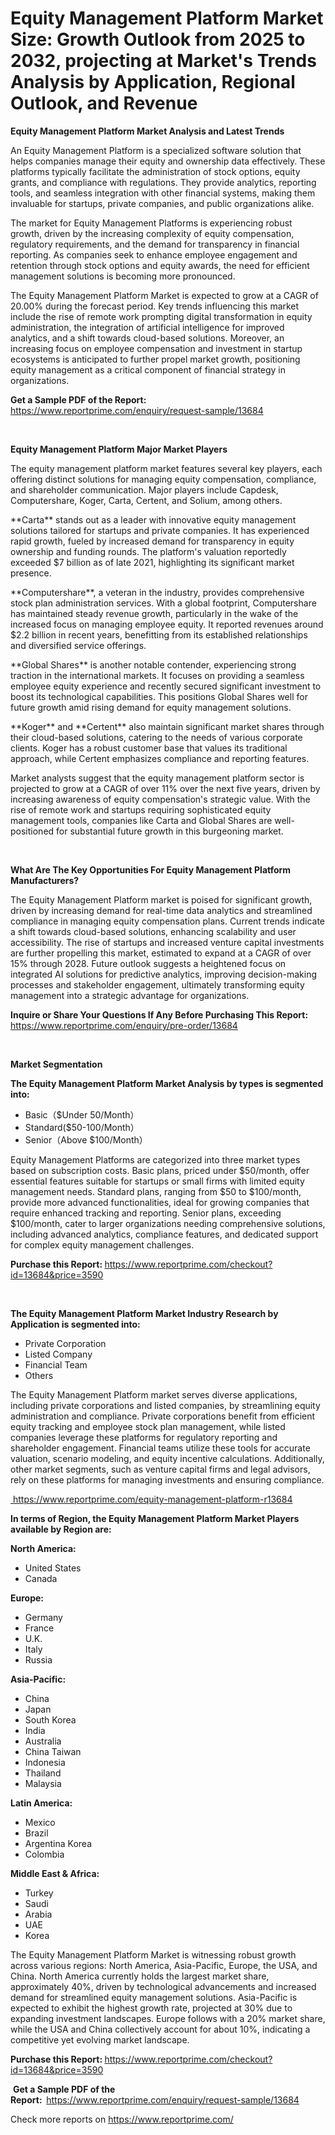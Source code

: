 <p><h1>Equity Management Platform Market Size: Growth Outlook from 2025 to 2032, projecting at Market's Trends Analysis by Application, Regional Outlook, and Revenue</h1></p><p><strong>Equity Management Platform Market Analysis and Latest Trends</strong></p>
<p><p>An Equity Management Platform is a specialized software solution that helps companies manage their equity and ownership data effectively. These platforms typically facilitate the administration of stock options, equity grants, and compliance with regulations. They provide analytics, reporting tools, and seamless integration with other financial systems, making them invaluable for startups, private companies, and public organizations alike.</p><p>The market for Equity Management Platforms is experiencing robust growth, driven by the increasing complexity of equity compensation, regulatory requirements, and the demand for transparency in financial reporting. As companies seek to enhance employee engagement and retention through stock options and equity awards, the need for efficient management solutions is becoming more pronounced.</p><p>The Equity Management Platform Market is expected to grow at a CAGR of 20.00% during the forecast period. Key trends influencing this market include the rise of remote work prompting digital transformation in equity administration, the integration of artificial intelligence for improved analytics, and a shift towards cloud-based solutions. Moreover, an increasing focus on employee compensation and investment in startup ecosystems is anticipated to further propel market growth, positioning equity management as a critical component of financial strategy in organizations.</p></p>
<p><strong>Get a Sample PDF of the Report:&nbsp;</strong> <a href="https://www.reportprime.com/enquiry/request-sample/13684?utm_campaign=3544&utm_medium=2&utm_source=Github&utm_content=ia&utm_term=20032025&utm_id=equity-management-platform">https://www.reportprime.com/enquiry/request-sample/13684</a></p>
<p>&nbsp;</p>
<p><strong>Equity Management Platform Major Market Players</strong></p>
<p><p>The equity management platform market features several key players, each offering distinct solutions for managing equity compensation, compliance, and shareholder communication. Major players include Capdesk, Computershare, Koger, Carta, Certent, and Solium, among others.</p><p>**Carta** stands out as a leader with innovative equity management solutions tailored for startups and private companies. It has experienced rapid growth, fueled by increased demand for transparency in equity ownership and funding rounds. The platform's valuation reportedly exceeded $7 billion as of late 2021, highlighting its significant market presence.</p><p>**Computershare**, a veteran in the industry, provides comprehensive stock plan administration services. With a global footprint, Computershare has maintained steady revenue growth, particularly in the wake of the increased focus on managing employee equity. It reported revenues around $2.2 billion in recent years, benefitting from its established relationships and diversified service offerings.</p><p>**Global Shares** is another notable contender, experiencing strong traction in the international markets. It focuses on providing a seamless employee equity experience and recently secured significant investment to boost its technological capabilities. This positions Global Shares well for future growth amid rising demand for equity management solutions.</p><p>**Koger** and **Certent** also maintain significant market shares through their cloud-based solutions, catering to the needs of various corporate clients. Koger has a robust customer base that values its traditional approach, while Certent emphasizes compliance and reporting features.</p><p>Market analysts suggest that the equity management platform sector is projected to grow at a CAGR of over 11% over the next five years, driven by increasing awareness of equity compensation's strategic value. With the rise of remote work and startups requiring sophisticated equity management tools, companies like Carta and Global Shares are well-positioned for substantial future growth in this burgeoning market.</p></p>
<p>&nbsp;</p>
<p><strong>What Are The Key Opportunities For Equity Management Platform Manufacturers?</strong></p>
<p><p>The Equity Management Platform market is poised for significant growth, driven by increasing demand for real-time data analytics and streamlined compliance in managing equity compensation plans. Current trends indicate a shift towards cloud-based solutions, enhancing scalability and user accessibility. The rise of startups and increased venture capital investments are further propelling this market, estimated to expand at a CAGR of over 15% through 2028. Future outlook suggests a heightened focus on integrated AI solutions for predictive analytics, improving decision-making processes and stakeholder engagement, ultimately transforming equity management into a strategic advantage for organizations.</p></p>
<p><strong>Inquire or Share Your Questions If Any Before Purchasing This Report:</strong> <a href="https://www.reportprime.com/enquiry/pre-order/13684?utm_campaign=3544&utm_medium=2&utm_source=Github&utm_content=ia&utm_term=20032025&utm_id=equity-management-platform">https://www.reportprime.com/enquiry/pre-order/13684</a></p>
<p>&nbsp;</p>
<p><strong>Market Segmentation</strong></p>
<p><strong>The Equity Management Platform Market Analysis by types is segmented into:</strong></p>
<p><ul><li>Basic（$Under 50/Month）</li><li>Standard($50-100/Month）</li><li>Senior（Above $100/Month）</li></ul></p>
<p><p>Equity Management Platforms are categorized into three market types based on subscription costs. Basic plans, priced under $50/month, offer essential features suitable for startups or small firms with limited equity management needs. Standard plans, ranging from $50 to $100/month, provide more advanced functionalities, ideal for growing companies that require enhanced tracking and reporting. Senior plans, exceeding $100/month, cater to larger organizations needing comprehensive solutions, including advanced analytics, compliance features, and dedicated support for complex equity management challenges.</p></p>
<p><strong>Purchase this Report:&nbsp;</strong><a href="https://www.reportprime.com/checkout?id=13684&price=3590&utm_campaign=3544&utm_medium=2&utm_source=Github&utm_content=ia&utm_term=20032025&utm_id=equity-management-platform">https://www.reportprime.com/checkout?id=13684&price=3590</a></p>
<p>&nbsp;</p>
<p><strong>The Equity Management Platform Market Industry Research by Application is segmented into:</strong></p>
<p><ul><li>Private Corporation</li><li>Listed Company</li><li>Financial Team</li><li>Others</li></ul></p>
<p><p>The Equity Management Platform market serves diverse applications, including private corporations and listed companies, by streamlining equity administration and compliance. Private corporations benefit from efficient equity tracking and employee stock plan management, while listed companies leverage these platforms for regulatory reporting and shareholder engagement. Financial teams utilize these tools for accurate valuation, scenario modeling, and equity incentive calculations. Additionally, other market segments, such as venture capital firms and legal advisors, rely on these platforms for managing investments and ensuring compliance.</p></p>
<p><a href="https://www.reportprime.com/equity-management-platform-r13684?utm_campaign=3544&utm_medium=2&utm_source=Github&utm_content=ia&utm_term=20032025&utm_id=equity-management-platform">&nbsp;https://www.reportprime.com/equity-management-platform-r13684</a></p>
<p><strong>In terms of Region, the Equity Management Platform Market Players available by Region are:</strong></p>
<p>
    <p> <strong> North America: </strong>
        <ul>
            <li>United States</li>
            <li>Canada</li>
        </ul>
        </p> 
    <p> <strong> Europe: </strong>
        <ul>
            <li>Germany</li>
            <li>France</li>
            <li>U.K.</li>
            <li>Italy</li>
            <li>Russia</li>
        </ul>
        </p> 
    <p> <strong> Asia-Pacific: </strong>
        <ul>
            <li>China</li>
            <li>Japan</li>
            <li>South Korea</li>
            <li>India</li>
            <li>Australia</li>
            <li>China Taiwan</li>
            <li>Indonesia</li>
            <li>Thailand</li>
            <li>Malaysia</li>
        </ul>
        </p> 
    <p> <strong> Latin America: </strong>
        <ul>
            <li>Mexico</li>
            <li>Brazil</li>
            <li>Argentina Korea</li>
            <li>Colombia</li>
        </ul>
        </p> 
    <p> <strong> Middle East & Africa: </strong>
        <ul>
            <li>Turkey</li>
            <li>Saudi</li>
            <li>Arabia</li>
            <li>UAE</li>
            <li>Korea</li>
        </ul>
    </p>
    </p>
<p><p>The Equity Management Platform Market is witnessing robust growth across various regions: North America, Asia-Pacific, Europe, the USA, and China. North America currently holds the largest market share, approximately 40%, driven by technological advancements and increased demand for streamlined equity management solutions. Asia-Pacific is expected to exhibit the highest growth rate, projected at 30% due to expanding investment landscapes. Europe follows with a 20% market share, while the USA and China collectively account for about 10%, indicating a competitive yet evolving market landscape.</p></p>
<p><strong>Purchase this Report: </strong><a href="https://www.reportprime.com/checkout?id=13684&price=3590&utm_campaign=3544&utm_medium=2&utm_source=Github&utm_content=ia&utm_term=20032025&utm_id=equity-management-platform">https://www.reportprime.com/checkout?id=13684&price=3590</a></p>
<p>&nbsp;<strong>Get a Sample PDF of the Report:&nbsp;&nbsp;</strong><a href="https://www.reportprime.com/enquiry/request-sample/13684?utm_campaign=3544&utm_medium=2&utm_source=Github&utm_content=ia&utm_term=20032025&utm_id=equity-management-platform">https://www.reportprime.com/enquiry/request-sample/13684</a></p>
<p><strong></strong></p>
<p>Check more reports on <a href="https://www.reportprime.com/?utm_campaign=3544&utm_medium=2&utm_source=Github&utm_content=ia&utm_term=20032025&utm_id=equity-management-platform">https://www.reportprime.com/</a></p>